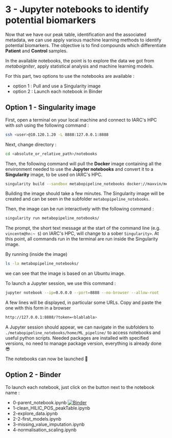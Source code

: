 # 3 - Jupyter notebooks to identify potential biomarkers

Now that we have our peak table, identification and the associated metadata, we can use apply various machine learning methods to identify potential biomarkers. The objective is to find compounds which differentiate __Patient__ and __Control__ samples.

In the available notebooks, the point is to explore the data we got from _metaboigniter_, apply statistical analysis and machine learning models.

For this part, two options to use the notebooks are available :
- option 1 : Pull and use a Singularity image
- option 2 : Launch each notebook in Binder


## Option 1 - Singularity image

First, open a terminal on your local machine and connect to IARC's HPC with _ssh_ using the following command :
```bash
ssh <user>@10.120.1.20 -L 8888:127.0.0.1:8888
```

Next, change directory :

```bash
cd <absolute_or_relative_path>/notebooks
```

Then, the following command will pull the __Docker__ image containing all the environment needed to use the __Jupyter notebooks__ and convert it to a __Singularity__ image, to be used on IARC's HPC.
```bash
singularity build --sandbox metabopipeline_notebooks docker://maxvin/metabopipeline_notebooks:latest
```
Building the image should take a few minutes. The Singularity image will be created and can be seen in the subfolder <code>metabopipeline_notebooks</code>.

Then, the image can be run interactively with the following command :
```bash
singularity run metabopipeline_notebooks/
```

The prompt, the short text message at the start of the command line (e.g. <code>vincentm@hn:~ $</code>) on IARC's HPC, will change to a sober <code>Singularity></code>. At this point, all commands run in the terminal are run inside the Singularity image.

By running (inside the image)
```bash
ls -la metabopipeline_notebooks/
```
we can see that the image is based on an Ubuntu image.

To launch a Jupyter session, we use this command :
```bash
jupyter notebook --ip=0.0.0.0 --port=8888 --no-browser --allow-root
```
A few lines will be displayed, in particular some URLs. Copy and paste the one with this form in a browser
```bash
http://127.0.0.1:8888/?token=<blablabla> 
```

A Jupyter session should appear, we can navigate in the subfolders to <code>./metabopipeline_notebooks/home/ML_pipeline/</code> to access notebooks and useful python scripts. Needed packages are installed with specified versions, no need to manage package version, everything is already done :sunglasses:

The notebooks can now be launched :muscle:





## Option 2 - Binder

To launch each notebook, just click on the button next to the notebook name :
- 0-parent_notebook.ipynb [![Binder](https://mybinder.org/badge_logo.svg)](https://mybinder.org/v2/gh/maxvincent24/metabopipeline/HEAD?urlpath=https%3A%2F%2Fgithub.com%2Fmaxvincent24%2Fmetabopipeline%2Fnotebooks%2Fnotebooks_binder%2Fnotebooks%2F0-parent_notebook.ipynb)
- 1-clean_HILIC_POS_peakTable.ipynb
- 2-explore_data.ipynb
- 2-2-first_models.ipynb
- 3-missing_value_imputation.ipynb
- 4-normalisation_scaling.ipynb

